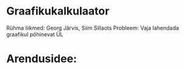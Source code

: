 # Graafikukalkulaator
Rühma liikmed: Georg Järvis, Siim Sillaots
Probleem: Vaja lahendada graafikul põhinevat ÜL

# Arendusidee:
